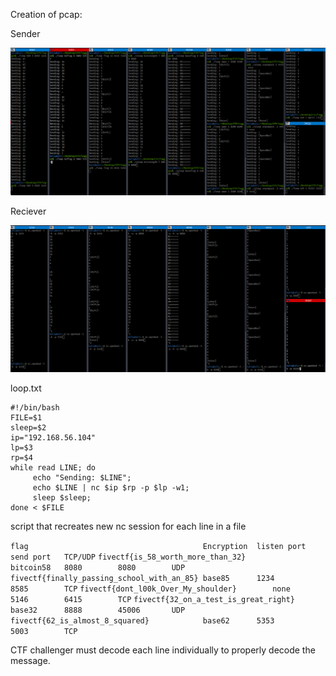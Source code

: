 Creation of pcap:

Sender

![image](uploads/106e533b3e81602a3ce18bec3afa2e1a/image.png)

Reciever

![image](uploads/cd7beca0e31c0bb976b36825792a4a35/image.png)

loop.txt

```
#!/bin/bash
FILE=$1
sleep=$2
ip="192.168.56.104"
lp=$3
rp=$4
while read LINE; do
     echo "Sending: $LINE";
     echo $LINE | nc $ip $rp -p $lp -w1;  
     sleep $sleep;
done < $FILE
```

script that recreates new nc session for each line in a file


`flag										Encryption	listen port	send port	TCP/UDP`
`fivectf{is_58_worth_more_than_32}			bitcoin58	8080		8080		UDP`
`fivectf{finally_passing_school_with_an_85}	base85		1234		8585		TCP`
`fivectf{dont_l00k_Over_My_shoulder}		none		5146		6415		TCP`
`fivectf{32_on_a_test_is_great_right}		base32		8888		45006		UDP`
`fivectf{62_is_almost_8_squared}			base62		5353		5003		TCP`

CTF challenger must decode each line individually to properly decode the message.
